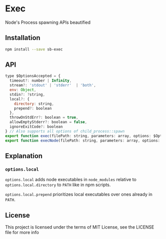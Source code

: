 # Exec

Node's Process spawning APIs beautified

## Installation

```sh
npm install --save sb-exec
```

## API

```js
type $OptionsAccepted = {
  timeout?: number | Infinity,
  stream?: 'stdout' | 'stderr'  | 'both',
  env: Object,
  stdin?: ?string,
  local?: {
    directory: string,
    prepend?: boolean
  },
  throwOnStdErr?: boolean = true,
  allowEmptyStderr?: boolean = false,
  ignoreExitCode?: boolean
} // Also supports all options of child_process::spawn
export function exec(filePath: string, parameters: array, options: $OptionsAccepted)
export function execNode(filePath: string, parameters: array, options: $OptionsAccepted)
```

## Explanation

### `options.local`

`options.local` adds node executables in `node_modules` relative to
`options.local.directory` to `PATH` like in npm scripts.

`options.local.prepend` prioritizes local executables over ones already in `PATH`.

## License

This project is licensed under the terms of MIT License, see the LICENSE file
for more info
